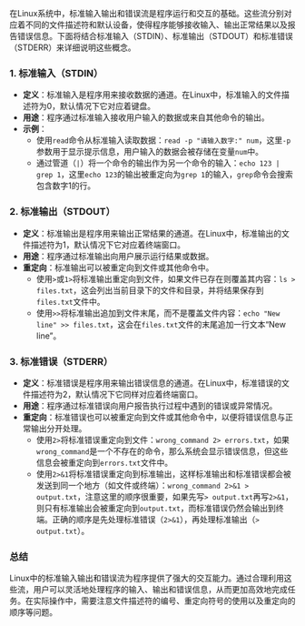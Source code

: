 在Linux系统中，标准输入输出和错误流是程序运行和交互的基础。这些流分别对应着不同的文件描述符和默认设备，使得程序能够接收输入、输出正常结果以及报告错误信息。下面将结合标准输入（STDIN）、标准输出（STDOUT）和标准错误（STDERR）来详细说明这些概念。

### **1. 标准输入（STDIN）**

- **定义**：标准输入是程序用来接收数据的通道。在Linux中，标准输入的文件描述符为0，默认情况下它对应着键盘。
- **用途**：程序通过标准输入接收用户输入的数据或来自其他命令的输出。
- **示例**：
    - 使用`read`命令从标准输入读取数据：`read -p "请输入数字:" num`，这里`-p`参数用于显示提示信息，用户输入的数据会被存储在变量`num`中。
    - 通过管道（`|`）将一个命令的输出作为另一个命令的输入：`echo 123 | grep 1`，这里`echo 123`的输出被重定向为`grep 1`的输入，`grep`命令会搜索包含数字1的行。

### **2. 标准输出（STDOUT）**

- **定义**：标准输出是程序用来输出正常结果的通道。在Linux中，标准输出的文件描述符为1，默认情况下它对应着终端窗口。
- **用途**：程序通过标准输出向用户展示运行结果或数据。
- **重定向**：标准输出可以被重定向到文件或其他命令中。
    - 使用`>`或`1>`将标准输出重定向到文件，如果文件已存在则覆盖其内容：`ls > files.txt`，这会列出当前目录下的文件和目录，并将结果保存到`files.txt`文件中。
    - 使用`>>`将标准输出追加到文件末尾，而不是覆盖文件内容：`echo "New line" >> files.txt`，这会在`files.txt`文件的末尾追加一行文本“New line”。

### **3. 标准错误（STDERR）**

- **定义**：标准错误是程序用来输出错误信息的通道。在Linux中，标准错误的文件描述符为2，默认情况下它同样对应着终端窗口。
- **用途**：程序通过标准错误向用户报告执行过程中遇到的错误或异常情况。
- **重定向**：标准错误也可以被重定向到文件或其他命令中，以便将错误信息与正常输出分开处理。
    - 使用`2>`将标准错误重定向到文件：`wrong_command 2> errors.txt`，如果`wrong_command`是一个不存在的命令，那么系统会显示错误信息，但这些信息会被重定向到`errors.txt`文件中。
    - 使用`2>&1`将标准错误重定向到标准输出，这样标准输出和标准错误都会被发送到同一个地方（如文件或终端）：`wrong_command 2>&1 > output.txt`，注意这里的顺序很重要，如果先写`> output.txt`再写`2>&1`，则只有标准输出会被重定向到`output.txt`，而标准错误仍然会输出到终端。正确的顺序是先处理标准错误（`2>&1`），再处理标准输出（`> output.txt`）。

### **总结**

Linux中的标准输入输出和错误流为程序提供了强大的交互能力。通过合理利用这些流，用户可以灵活地处理程序的输入、输出和错误信息，从而更加高效地完成任务。在实际操作中，需要注意文件描述符的编号、重定向符号的使用以及重定向的顺序等问题。